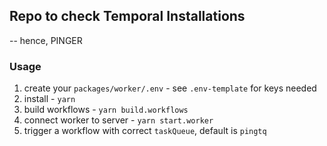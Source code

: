 ## Repo to check Temporal Installations

-- hence, PINGER

### Usage

1. create your `packages/worker/.env` - see `.env-template` for keys needed
1. install - `yarn`
1. build workflows - `yarn build.workflows`
1. connect worker to server - `yarn start.worker`
1. trigger a workflow with correct `taskQueue`, default is `pingtq`
